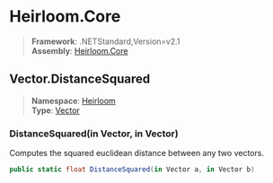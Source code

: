 # Heirloom.Core

> **Framework**: .NETStandard,Version=v2.1  
> **Assembly**: [Heirloom.Core][0]  

## Vector.DistanceSquared

> **Namespace**: [Heirloom][0]  
> **Type**: [Vector][1]  

### DistanceSquared(in Vector, in Vector)

Computes the squared euclidean distance between any two vectors.

```cs
public static float DistanceSquared(in Vector a, in Vector b)
```

[0]: ../Heirloom.Core.md
[1]: Heirloom.Vector.md
